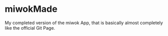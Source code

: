 # miwokMade
My completed version of the miwok App, that is basically almost completely like the official Git Page.
